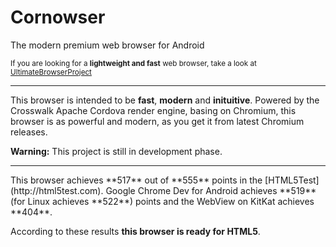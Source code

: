 # Cornowser
The modern premium web browser for Android

<sub>If you are looking for a **lightweight and fast** web browser, take a look at [UltimateBrowserProject](http://github.com/Thunderbottom/UltimateBrowserProject)</sub>

<hr />

This browser is intended to be **fast**, **modern** and **inituitive**.
Powered by the Crosswalk Apache Cordova render engine, basing on Chromium, this browser is as powerful and modern, as you get it from latest Chromium releases.

**Warning:** This project is still in development phase.

<hr />
This browser achieves **517** out of **555** points in the [HTML5Test](http://html5test.com).
Google Chrome Dev for Android achieves **519** (for Linux achieves **522**) points and the WebView on KitKat achieves **404**.

According to these results **this browser is ready for HTML5**.
